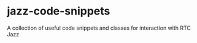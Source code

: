 # jazz-code-snippets
A collection of useful code snippets and classes for interaction with RTC Jazz
